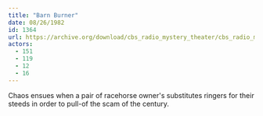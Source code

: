 ```yaml
---
title: "Barn Burner"
date: 08/26/1982
id: 1364
url: https://archive.org/download/cbs_radio_mystery_theater/cbs_radio_mystery_theater-1351-1399.zip/cbs_radio_mystery_theater-1351-1399%2Fcbsrmt_1364_barn_burner.mp3
actors:
  - 151
  - 119
  - 12
  - 16
---
```

Chaos ensues when a pair of racehorse owner's substitutes ringers for their steeds in order to pull-of the scam of the century.